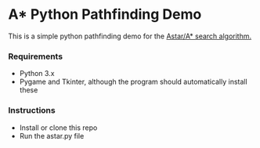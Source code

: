 # A* Python Pathfinding Demo

This is a simple python pathfinding demo for the [Astar/A* search algorithm.](https://en.wikipedia.org/wiki/A*_search_algorithm)

### Requirements

- Python 3.x
- Pygame and Tkinter, although the program should automatically install these

### Instructions

- Install or clone this repo
- Run the astar.py file
